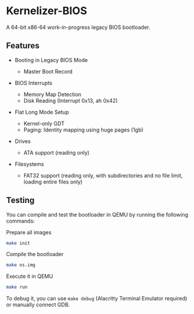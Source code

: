 # Kernelizer-BIOS

A 64-bit x86-64 work-in-progress legacy BIOS bootloader.

## Features

- Booting in Legacy BIOS Mode
    - Master Boot Record

- BIOS Interrupts
    - Memory Map Detection
    - Disk Reading (Interrupt 0x13, ah 0x42)

- Flat Long Mode Setup
    - Kernel-only GDT
    - Paging: Identity mapping using huge pages (1gb)

- Drives
    - ATA support (reading only)

- Filesystems
    - FAT32 support (reading only, with subdirectories and no file limit, loading entire files only)

## Testing

You can compile and test the bootloader in QEMU by running the following commands:

Prepare all images
```sh
make init 
```

Compile the bootloader
```sh
make os.img
```

Execute it in QEMU
```sh
make run
```

To debug it, you can use `make debug` (Alacritty Terminal Emulator required) or manually connect GDB. 
